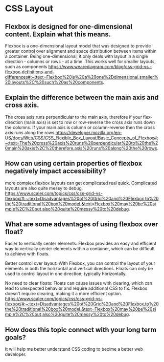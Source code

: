 # CSS Layout

## Flexbox is designed for one-dimensional content. Explain what this means.

Flexbox is a one-dimensional layout model that was designed to provide greater control over alignment and space distribution between items within a container. Being one-dimensional, it only deals with layout in a single direction - columns or rows - at a time. This works well for smaller layouts, such as components
https://www.wearediagram.com/blog/css-grid-vs.-flexbox-definitions-and-differences#:~:text=Flexbox%20is%20a%20one%2Ddimensional,smaller%20layouts%2C%20such%20as%20components.

## Explain the difference between the main axis and cross axis.

The cross axis runs perpendicular to the main axis, therefore if your flex-direction (main axis) is set to row or row-reverse the cross axis runs down the columns. If your main axis is column or column-reverse then the cross axis runs along the rows
https://developer.mozilla.org/en-US/docs/Web/CSS/CSS_Flexible_Box_Layout/Basic_Concepts_of_Flexbox#:~:text=The%20cross%20axis%20runs%20perpendicular%20to%20the%20main%20axis%2C%20therefore,axis%20runs%20along%20the%20rows.

## How can using certain properties of flexbox negatively impact accessibility?

more complex flexbox layouts can get complicated real quick. Complicated layouts are also quite messy to debug.
https://www.scaler.com/topics/css/css-grid-vs-flexbox/#:~:text=Disadvantages%20of%20Grid%20and%20Flexbox,to%20the%20traditional%20box%20model.&text=Flexbox%20may%20be%20simple%2C%20but,also%20quite%20messy%20to%20debug.

## What are some advantages of using flexbox over float?

Easier to vertically center elements: Flexbox provides an easy and efficient way to vertically center elements within a container, which can be difficult to achieve with floats.

Better control over layout: With Flexbox, you can control the layout of your elements in both the horizontal and vertical directions. Floats can only be used to control layout in one direction, typically horizontally.

No need to clear floats: Floats can cause issues with clearing, which can lead to unexpected behavior and require additional CSS to fix. Flexbox doesn't require clearing, making it a more efficient option.
https://www.scaler.com/topics/css/css-grid-vs-flexbox/#:~:text=Disadvantages%20of%20Grid%20and%20Flexbox,to%20the%20traditional%20box%20model.&text=Flexbox%20may%20be%20simple%2C%20but,also%20quite%20messy%20to%20debug.

## How does this topic connect with your long term goals?

It will help me better understand CSS coding to becime a better web developer.